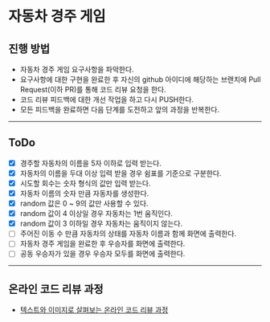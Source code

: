 # 자동차 경주 게임

## 진행 방법

* 자동차 경주 게임 요구사항을 파악한다.
* 요구사항에 대한 구현을 완료한 후 자신의 github 아이디에 해당하는 브랜치에 Pull Request(이하 PR)를 통해 코드 리뷰 요청을 한다.
* 코드 리뷰 피드백에 대한 개선 작업을 하고 다시 PUSH한다.
* 모든 피드백을 완료하면 다음 단계를 도전하고 앞의 과정을 반복한다.

---

## ToDo

* [X] 경주할 자동차의 이름을 5자 이하로 입력 받는다.
* [X] 자동차의 이름을 두대 이상 입력 받을 경우 쉼표를 기준으로 구분한다.
* [X] 시도할 회수는 숫자 형식의 값만 입력 받는다.
* [X] 자동차 이름의 숫자 만큼 자동차를 생성한다.
* [X] random 값은 0 ~ 9의 값만 사용할 수 있다.
* [X] random 값이 4 이상일 경우 자동차는 1번 움직인다.
* [X] random 값이 3 이하일 경우 자동차는 움직이지 않는다.
* [ ] 주어진 이동 수 만큼 자동차의 상태를 자동차 이름과 함께 화면에 출력한다.
* [ ] 자동차 경주 게임을 완료한 후 우승자를 화면에 출력한다.
* [ ] 공동 우승자가 있을 경우 우승자 모두를 화면에 출력한다.

---

## 온라인 코드 리뷰 과정

* [텍스트와 이미지로 살펴보는 온라인 코드 리뷰 과정](https://github.com/next-step/nextstep-docs/tree/master/codereview)

